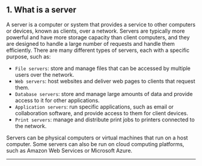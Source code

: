 ## 1. What is a server

A server is a computer or system that provides a service to other computers or devices, known as clients, over a network. Servers are typically more powerful and have more storage capacity than client computers, and they are designed to handle a large number of requests and handle them efficiently. There are many different types of servers, each with a specific purpose, such as:

- `File servers`: store and manage files that can be accessed by multiple users over the network.
- `Web servers`: host websites and deliver web pages to clients that request them.
- `Database servers`: store and manage large amounts of data and provide access to it for other applications.
- `Application servers`: run specific applications, such as email or collaboration software, and provide access to them for client devices.
- `Print servers`: manage and distribute print jobs to printers connected to the network.

Servers can be physical computers or virtual machines that run on a host computer. Some servers can also be run on cloud computing platforms, such as Amazon Web Services or Microsoft Azure.

---







